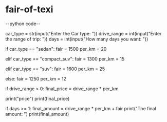 # fair-of-texi

--python code--




car_type = str(input("Enter the Car type: "))
drive_range = int(input("Enter the range of trip: "))
days = int(input("How many days you want: "))

if car_type == "sedan":
    fair = 1500
    per_km = 20
    
elif car_type == "compact_suv":
    fair = 1300
    per_km = 15

    
elif car_type == "suv":
    fair = 1600
    per_km = 25
    
else: 
    fair = 1250
    per_km = 12
    
if drive_range > 0:
    final_price = drive_range * per_km 
    
print("price")
print(final_price)

if days >= 1:
    final_amount = drive_range * per_km + fair
    print("The final amount: ")
    print(final_amount)
